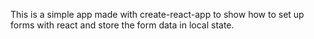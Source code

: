 This is a simple app made with create-react-app to show 
how to set up forms with react and store the form data in local state.

